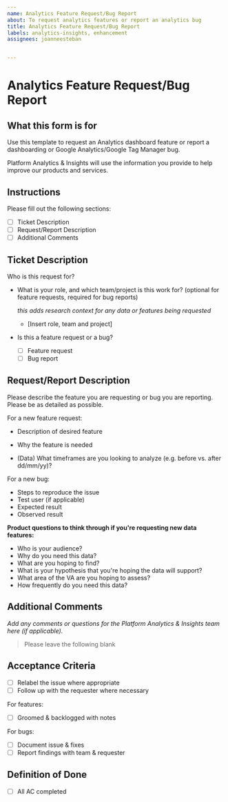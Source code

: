 ```yaml
---
name: Analytics Feature Request/Bug Report
about: To request analytics features or report an analytics bug
title: Analytics Feature Request/Bug Report
labels: analytics-insights, enhancement
assignees: joanneesteban


---
```


# Analytics Feature Request/Bug Report

## What this form is for

Use this template to request an Analytics dashboard feature or report a dashboarding or Google Analytics/Google Tag Manager bug.

Platform Analytics & Insights will use the information you provide to help improve our products and services.

## Instructions

Please fill out the following sections:

- [ ] Ticket Description
- [ ] Request/Report Description
- [ ] Additional Comments

## Ticket Description

Who is this request for?

- What is your role, and which team/project is this work for? (optional for feature requests, required for bug reports)

  _this adds research context for any data or features being requested_

  - [Insert role, team and project]

- Is this a feature request or a bug?

  - [ ] Feature request
  - [ ] Bug report

## Request/Report Description

Please describe the feature you are requesting or bug you are reporting. Please be as detailed as possible. 

For a new feature request:

- Description of desired feature
- Why the feature is needed

- (Data) What timeframes are you looking to analyze (e.g. before vs. after dd/mm/yy)?

For a new bug:

- Steps to reproduce the issue
- Test user (if applicable)
- Expected result
- Observed result



**Product questions to think through if you're requesting new data features:**

- Who is your audience?
- Why do you need this data?
- What are you hoping to find?
- What is your hypothesis that you're hoping the data will support?
- What area of the VA are you hoping to assess?
- How frequently do you need this data?



## Additional Comments

_Add any comments or questions for the Platform Analytics & Insights team here (if applicable)._



> Please leave the following blank

## Acceptance Criteria

- [ ] Relabel the issue where appropriate
- [ ] Follow up with the requester where necessary

For features:

- [ ] Groomed & backlogged with notes

For bugs:

- [ ] Document issue & fixes
- [ ] Report findings with team & requester

## Definition of Done

- [ ] All AC completed
